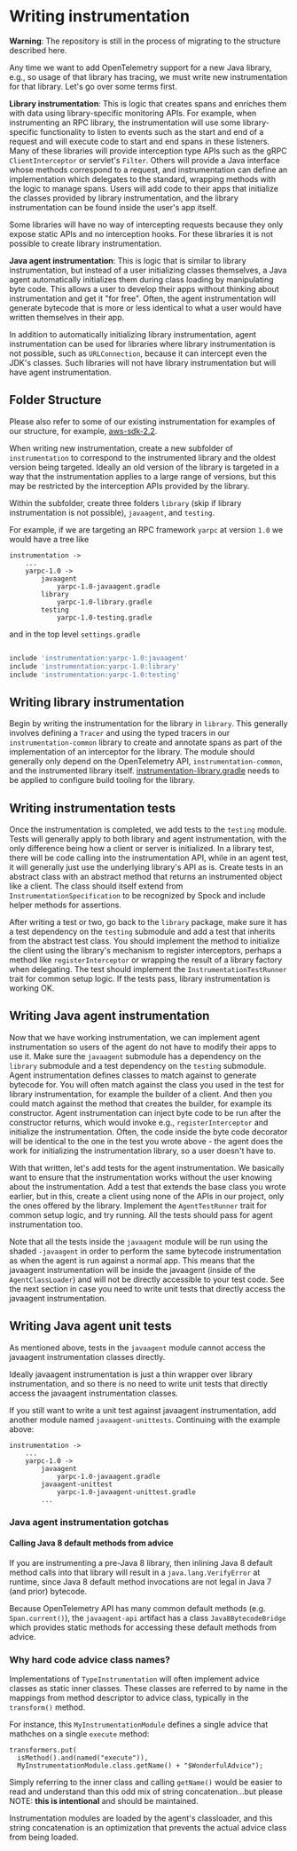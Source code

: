 # Writing instrumentation

**Warning**: The repository is still in the process of migrating to the structure described here.

Any time we want to add OpenTelemetry support for a new Java library, e.g., so usage
of that library has tracing, we must write new instrumentation for that library. Let's
go over some terms first.

**Library instrumentation**: This is logic that creates spans and enriches them with data
using library-specific monitoring APIs. For example, when instrumenting an RPC library,
the instrumentation will use some library-specific functionality to listen to events such
as the start and end of a request and will execute code to start and end spans in these
listeners. Many of these libraries will provide interception type APIs such as the gRPC
`ClientInterceptor` or servlet's `Filter`. Others will provide a Java interface whose methods
correspond to a request, and instrumentation can define an implementation which delegates
to the standard, wrapping methods with the logic to manage spans. Users will add code to their
apps that initialize the classes provided by library instrumentation, and the library instrumentation
can be found inside the user's app itself.

Some libraries will have no way of intercepting requests because they only expose static APIs
and no interception hooks. For these libraries it is not possible to create library
instrumentation.

**Java agent instrumentation**: This is logic that is similar to library instrumentation, but instead
of a user initializing classes themselves, a Java agent automatically initializes them during
class loading by manipulating byte code. This allows a user to develop their apps without thinking
about instrumentation and get it "for free". Often, the agent instrumentation will generate
bytecode that is more or less identical to what a user would have written themselves in their app.

In addition to automatically initializing library instrumentation, agent instrumentation can be used
for libraries where library instrumentation is not possible, such as `URLConnection`, because it can
intercept even the JDK's classes. Such libraries will not have library instrumentation but will have
agent instrumentation.

## Folder Structure

Please also refer to some of our existing instrumentation for examples of our structure, for example,
[aws-sdk-2.2](../../instrumentation/aws-sdk/aws-sdk-2.2).

When writing new instrumentation, create a new subfolder of `instrumentation` to correspond to the
instrumented library and the oldest version being targeted. Ideally an old version of the library is
targeted in a way that the instrumentation applies to a large range of versions, but this may be
restricted by the interception APIs provided by the library.

Within the subfolder, create three folders `library` (skip if library instrumentation is not possible),
`javaagent`, and `testing`.

For example, if we are targeting an RPC framework `yarpc` at version `1.0` we would have a tree like

```
instrumentation ->
    ...
    yarpc-1.0 ->
        javaagent
            yarpc-1.0-javaagent.gradle
        library
            yarpc-1.0-library.gradle
        testing
            yarpc-1.0-testing.gradle
```

and in the top level `settings.gradle`

```groovy

include 'instrumentation:yarpc-1.0:javaagent'
include 'instrumentation:yarpc-1.0:library'
include 'instrumentation:yarpc-1.0:testing'
```

## Writing library instrumentation

Begin by writing the instrumentation for the library in `library`. This generally involves defining a
`Tracer` and using the typed tracers in our `instrumentation-common` library to create and annotate
spans as part of the implementation of an interceptor for the library. The module should generally
only depend on the OpenTelemetry API, `instrumentation-common`, and the instrumented library itself.
[instrumentation-library.gradle](../../gradle/instrumentation-library.gradle) needs to be applied to
configure build tooling for the library.

## Writing instrumentation tests

Once the instrumentation is completed, we add tests to the `testing` module. Tests will
generally apply to both library and agent instrumentation, with the only difference being how a client
or server is initialized. In a library test, there will be code calling into the instrumentation API,
while in an agent test, it will generally just use the underlying library's API as is. Create tests in an
abstract class with an abstract method that returns an instrumented object like a client. The class
should itself extend from `InstrumentationSpecification` to be recognized by Spock and include helper
methods for assertions.

After writing a test or two, go back to the `library` package, make sure it has a test dependency on the
`testing` submodule and add a test that inherits from the abstract test class. You should implement
the method to initialize the client using the library's mechanism to register interceptors, perhaps
a method like `registerInterceptor` or wrapping the result of a library factory when delegating. The
test should implement the `InstrumentationTestRunner` trait for common setup logic. If the tests
pass, library instrumentation is working OK.

## Writing Java agent instrumentation

Now that we have working instrumentation, we can implement agent instrumentation so users of the agent
do not have to modify their apps to use it. Make sure the `javaagent` submodule has a dependency on the
`library` submodule and a test dependency on the `testing` submodule. Agent instrumentation defines
classes to match against to generate bytecode for. You will often match against the class you used
in the test for library instrumentation, for example the builder of a client. And then you could
match against the method that creates the builder, for example its constructor. Agent instrumentation
can inject byte code to be run after the constructor returns, which would invoke e.g.,
`registerInterceptor` and initialize the instrumentation. Often, the code inside the byte code
decorator will be identical to the one in the test you wrote above - the agent does the work for
initializing the instrumentation library, so a user doesn't have to.

With that written, let's add tests for the agent instrumentation. We basically want to ensure that
the instrumentation works without the user knowing about the instrumentation. Add a test that extends
the base class you wrote earlier, but in this, create a client using none of the APIs in our project,
only the ones offered by the library. Implement the `AgentTestRunner` trait for common setup logic,
and try running. All the tests should pass for agent instrumentation too.

Note that all the tests inside the `javaagent` module will be run using the shaded `-javaagent`
in order to perform the same bytecode instrumentation as when the agent is run against a normal app.
This means that the javaagent instrumentation will be inside the javaagent (inside of the
`AgentClassLoader`) and will not be directly accessible to your test code. See the next section in
case you need to write unit tests that directly access the javaagent instrumentation.

## Writing Java agent unit tests

As mentioned above, tests in the `javaagent` module cannot access the javaagent instrumentation
classes directly.

Ideally javaagent instrumentation is just a thin wrapper over library instrumentation, and so there
is no need to write unit tests that directly access the javaagent instrumentation classes.

If you still want to write a unit test against javaagent instrumentation, add another module
named `javaagent-unittests`. Continuing with the example above:

```
instrumentation ->
    ...
    yarpc-1.0 ->
        javaagent
            yarpc-1.0-javaagent.gradle
        javaagent-unittest
            yarpc-1.0-javaagent-unittest.gradle
        ...
```

### Java agent instrumentation gotchas

#### Calling Java 8 default methods from advice

If you are instrumenting a pre-Java 8 library, then inlining Java 8 default method calls into that
library will result in a `java.lang.VerifyError` at runtime, since Java 8 default method invocations
are not legal in Java 7 (and prior) bytecode.

Because OpenTelemetry API has many common default methods (e.g. `Span.current()`),
the `javaagent-api` artifact has a class `Java8BytecodeBridge` which provides static methods
for accessing these default methods from advice.

### Why hard code advice class names?

Implementations of `TypeInstrumentation` will often implement advice classes as static inner classes.
These classes are referred to by name in the mappings from method descriptor to advice class,
typically in the `transform()` method.

For instance, this `MyInstrumentationModule` defines a single advice that mathches
on a single `execute` method:

```
transformers.put(
  isMethod().and(named("execute")),
  MyInstrumentationModule.class.getName() + "$WonderfulAdvice");
```

Simply referring to the inner class and
calling `getName()` would be easier to read and understand than
this odd mix of string concatenation...but please NOTE:  **this is intentional**
and should be maintained.

Instrumentation modules are loaded by the agent's classloader, and this
string concatenation is an optimization that prevents the actual advice class
from being loaded.
